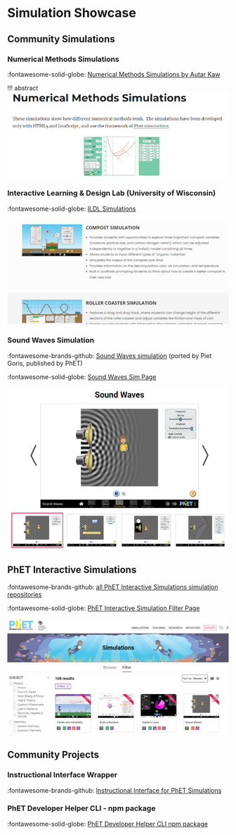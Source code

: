 # Simulation Showcase

## Community Simulations

### Numerical Methods Simulations 

:fontawesome-solid-globe: [Numerical Methods Simulations by Autar Kaw](https://nm.mathforcollege.com/numericalmethodssimulations/)

!!! abstract
    ![alt text](../assets/nms.png)


### Interactive Learning & Design Lab (University of Wisconsin)

:fontawesome-solid-globe: [ILDL Simulations](https://ildl.wceruw.org/technology-simulations/)

![alt text](../assets/ildl.png)


### Sound Waves Simulation

:fontawesome-brands-github: [Sound Waves simulation](https://github.com/phetsims/sound-waves) (ported by Piet Goris, published by PhET)

:fontawesome-solid-globe: [Sound Waves Sim Page](https://phet.colorado.edu/en/simulations/sound-waves)

![alt text](../assets/soundwaves.png)

## PhET Interactive Simulations

:fontawesome-brands-github: [all PhET Interactive Simulations simulation repositories](https://github.com/orgs/phetsims/repositories?q=license%3Agpl)

:fontawesome-solid-globe: [PhET Interactive Simulation Filter Page](https://phet.colorado.edu/en/simulations/filter?type=html)

![alt text](../assets/phetsims.png)

## Community Projects

### Instructional Interface Wrapper

:fontawesome-brands-github: [Instructional Interface for PhET Simulations](https://github.com/COMP-523-Team-D/PhysicsSimulation)

### PhET Developer Helper CLI - npm package

:fontawesome-solid-globe: [PhET Developer Helper CLI npm package](https://www.npmjs.com/package/phet-dev-cli)